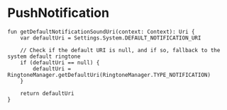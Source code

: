 # PushNotification

    fun getDefaultNotificationSoundUri(context: Context): Uri {
        var defaultUri = Settings.System.DEFAULT_NOTIFICATION_URI

        // Check if the default URI is null, and if so, fallback to the system default ringtone
        if (defaultUri == null) {
            defaultUri = RingtoneManager.getDefaultUri(RingtoneManager.TYPE_NOTIFICATION)
        }

        return defaultUri
    }
